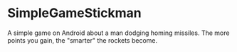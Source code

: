 # SimpleGameStickman
A simple game on Android about a man dodging homing missiles. The more points you gain, the "smarter" the rockets become.
